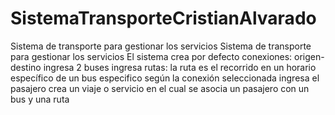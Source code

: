 # SistemaTransporteCristianAlvarado
Sistema de transporte para gestionar los servicios
Sistema de transporte para gestionar los servicios
El sistema crea por defecto
conexiones: origen-destino
ingresa 2 buses
ingresa rutas: la ruta es el recorrido en un horario específico de un bus especifico según la conexión seleccionada
ingresa el pasajero
crea un viaje o servicio en el cual se asocia un pasajero con un bus y una ruta
